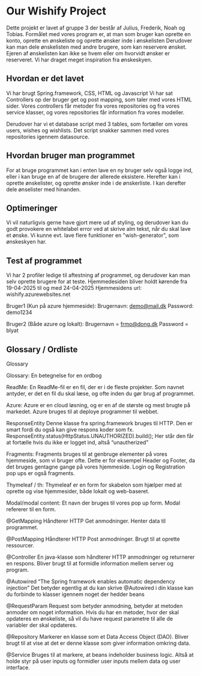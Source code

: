 # Our Wishify Project 

Dette projekt er lavet af gruppe 3 der består af Julius, Frederik, Noah og Tobias. 
Formålet med vores program er, at man som bruger kan oprette en konto, oprette en ønskeliste og oprette ønsker inde i ønskelisten
Derudover kan man dele ønskelisten med andre brugere, som kan reservere ønsket. Ejeren af ønskelisten kan ikke se hvem eller om hvorvidt ønsker er reserveret.
Vi har draget meget inspiration fra ønskeskyen. 

## Hvordan er det lavet

Vi har brugt Spring.framework, CSS, HTML og Javascript
Vi har sat Controllers op der bruger get og post mapping, som taler med vores HTML sider. 
Vores controllers får metoder fra vores repositories og fra vores service klasser, og vores repositories får information fra vores modeller.

Derudover har vi et database script med 3 tables, som fortæller om vores users, wishes og wishlists. Det script snakker sammen med vores repositories igennem datasource. 


## Hvordan bruger man programmet

For at bruge programmet kan i enten lave en ny bruger selv også logge ind, eller i kan bruge en af de brugere der allerede eksistere. 
Herefter kan i oprette ønskelister, og oprette ønsker inde i de ønskerliste. I kan derefter dele ønselister med hinanden. 

## Optimeringer

Vi vil naturligvis gerne have gjort mere ud af styling, og derudover kan du godt provokere en whitelabel error ved at skrive alm tekst, når du skal lave et ønske.
Vi kunne evt. lave flere funktioner en "wish-generator", som ønskeskyen har. 


## Test af programmet

Vi har 2 profiler ledige til aftestning af programmet, og derudover kan man selv oprette brugere for at teste.
Hjemmedesiden bliver holdt kørende fra 19-04-2025 til og med 24-04-2025
Hjemmesidens url: wishify.azurewebsites.net

Bruger1 (Kun på azure hjemmeside):  Brugernavn: demo@mail.dk
                                    Password: demo1234

Bruger2 (Både azure og lokalt): Brugernavn = frmo@dong.dk
                                Password = blyat


## Glossary / Ordliste
Glossary

Glossary:
En betegnelse for en ordbog

ReadMe:
En ReadMe-fil er en fil, der er i de fleste projekter. Som navnet antyder, er det en fil du skal læse, og ofte inden du gør brug af programmet.

Azure:
Azure er en cloud løsning, og er en af de største og mest brugte på markedet. Azure bruges til at deploye programmer til webbet.

ResponseEntity
Denne klasse fra spring.framework bruges til HTTP. Den er smart fordi du også kan give respons koder som fx. ResponseEntity.status(HttpStatus.UNAUTHORIZED).build();
Her står den får at fortælle hvis du ikke er logget ind, altså “unautherized”

Fragments:
Fragments bruges til at genbruge elementer på vores hjemmeside, som vi bruger ofte. Dette er for eksempel Header og Footer, da det bruges gentagne gange på vores hjemmeside. Login og Registration pop ups er også fragments.

Thymeleaf / th:
Thymeleaf er en form for skabelon som hjælper med at oprette og vise hjemmesider, både lokalt og web-baseret.

Modal/modal content:
Et navn der bruges til vores pop up form. Modal refererer til en form.

@GetMapping
Håndterer HTTP Get anmodninger. Henter data til programmet.

@PostMapping
Håndterer HTTP Post anmodninger. Brugt til at oprette ressourcer.

@Controller
En java-klasse som håndterer HTTP anmodninger og returnerer en respons. Bliver brugt til at formidle information mellem server og program.

@Autowired
“The Spring framework enables automatic dependency injection”
Det betyder egentlig at du kan skrive @Autowired i din klasse kan du forbinde to klasser igennem noget der hedder beans

@RequestParam
Request som betyder anmodning, betyder at metoden anmoder om noget information. Hvis du har en metoder, hvor der skal opdateres en ønskeliste, så vil du have request parametre til alle de variabler der skal opdateres.

@Repository
Markerer en klasse som et Data Access Object (DAO). Bliver brugt til at vise at det er denne klasse som giver information omkring data.

@Service
Bruges til at markere, at beans indeholder business logic. Altså at holde styr på user inputs og formidler user inputs mellem data og user interface.


